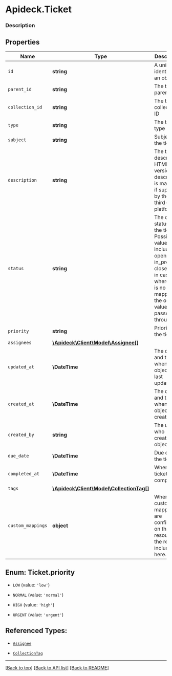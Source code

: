 # Apideck.Ticket

### Description

## Properties
Name | Type | Description | Notes
------------ | ------------- | ------------- | -------------
`id` | **string** | A unique identifier for an object. | 
`parent_id` | **string** | The ticket's parent ID | [optional] 
`collection_id` | **string** | The ticket's collection ID | [optional] 
`type` | **string** | The ticket's type | [optional] 
`subject` | **string** | Subject of the ticket | [optional] 
`description` | **string** | The ticket's description. HTML version of description is mapped if supported by the third-party platform | [optional] 
`status` | **string** | The current status of the ticket. Possible values include: open, in_progress, closed, or - in cases where there is no clear mapping - the original value passed through. | [optional] 
`priority` | **string** | Priority of the ticket | [optional] 
`assignees` | [**\Apideck\Client\Model\Assignee[]**](Assignee.md) |  | [optional] 
`updated_at` | **\DateTime** | The date and time when the object was last updated. | [optional] 
`created_at` | **\DateTime** | The date and time when the object was created. | [optional] 
`created_by` | **string** | The user who created the object. | [optional] 
`due_date` | **\DateTime** | Due date of the ticket | [optional] 
`completed_at` | **\DateTime** | When the ticket was completed | [optional] 
`tags` | [**\Apideck\Client\Model\CollectionTag[]**](CollectionTag.md) |  | [optional] 
`custom_mappings` | **object** | When custom mappings are configured on the resource, the result is included here. | [optional] 





<a name="PRIORITY"></a>
## Enum: Ticket.priority


* `LOW` (value: `'low'`)

* `NORMAL` (value: `'normal'`)

* `HIGH` (value: `'high'`)

* `URGENT` (value: `'urgent'`)




## Referenced Types:








* [`Assignee`](Assignee.md)





* [`CollectionTag`](CollectionTag.md)


---

[[Back to top]](#) [[Back to API list]](../../../../README.md#documentation-for-api-endpoints) [[Back to README]](../../../../README.md)


